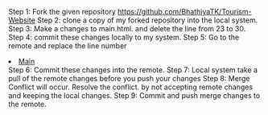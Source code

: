 Step 1: Fork the given repository https://github.com/BhathiyaTK/Tourism-Website
Step 2: clone a copy of my forked repository into the local system.
Step 3: Make a changes to main.html. and  delete the line from 23 to 30.
Step 4: commit these changes locally to my system.
Step 5: Go to the remote and replace the line number <li><a href="main.html">Main</a></li>
Step 6: Commit these changes into the remote.
Step 7: Local system take a pull of the remote changes before you push your changes
Step 8: Merge Conflict will occur. Resolve the conflict. by not accepting remote changes and keeping the local changes. 
Step 9: Commit and push merge changes to the remote.